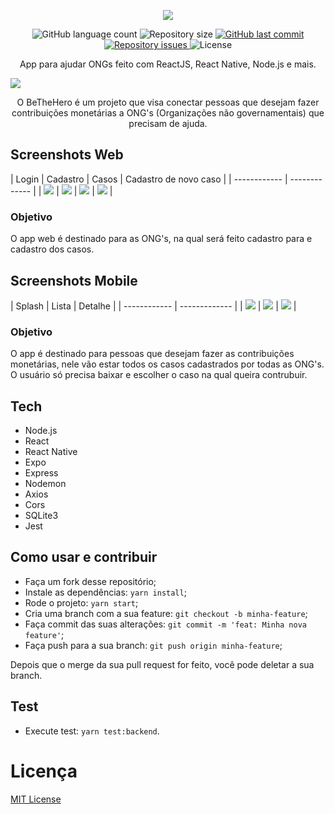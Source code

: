 <p align="center">
  <img src="mobile/src/assets/logo@3x.png" />

<p align="center">
  <img alt="GitHub language count" src="https://img.shields.io/github/languages/count/fariasmateuss/BeTheHero">

  <img alt="Repository size" src="https://img.shields.io/github/repo-size/fariasmateuss/BeTheHero">
  
  <a href="https://github.com/fariasmateuss/BeTheHero/commits/master">
    <img alt="GitHub last commit" src="https://img.shields.io/github/last-commit/fariasmateuss/BeTheHero">
  </a>

  <a href="https://github.com/fariasmateuss/BeTheHero/issues">
    <img alt="Repository issues" src="https://img.shields.io/github/issues/fariasmateuss/BeTheHero">
  </a>

  <img alt="License" src="https://img.shields.io/badge/license-MIT-brightgreen">
</p>
 
<p align="center">
  App para ajudar ONGs feito com ReactJS, React Native, Node.js e mais. 
</p>

<img src=".github/banner.png" />

<p align="center">
  O BeTheHero é um projeto que visa conectar pessoas que desejam fazer 
  contribuições monetárias a ONG's (Organizações não governamentais) que 
  precisam de ajuda.
</p>

## Screenshots Web

| Login | Cadastro | Casos |  Cadastro de novo caso | 
| ------------ | ------------- |
| <img src="/.github/Login.png"> | <img src="/.github/Cadastro.png"> |
 <img src="/.github/Lista.png"> | <img src="/.github/CadastrarCaso.png"> |

 ### Objetivo

<p>
O app web é destinado para as ONG's, na qual será feito cadastro para e 
cadastro dos casos.
</p>

## Screenshots Mobile

| Splash | Lista | Detalhe | 
| ------------ | ------------- |
| <img src="/.github/Splash.png"> | <img src="/.github/ListaMobile.png"> |
 <img src="/.github/Detalhes.png"> | 

### Objetivo

<p>
O app é destinado para pessoas que desejam fazer as contribuições monetárias,
nele vão estar todos os casos cadastrados por todas as ONG's. O usuário só
precisa baixar e escolher o caso na qual queira contrubuir.
</p>

## Tech

- Node.js
- React
- React Native
- Expo
- Express
- Nodemon
- Axios
- Cors
- SQLite3
- Jest
  
## Como usar e contribuir 
- Faça um fork desse repositório;
- Instale as dependências: `yarn install`;
- Rode o projeto: `yarn start`;
- Cria uma branch com a sua feature: `git checkout -b minha-feature`;
- Faça commit das suas alterações: `git commit -m 'feat: Minha nova feature'`;
- Faça push para a sua branch: `git push origin minha-feature`;

Depois que o merge da sua pull request for feito, você pode deletar a sua branch.

## Test
- Execute test: `yarn test:backend`.

# Licença
[MIT License](/LICENSE)
